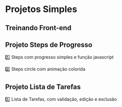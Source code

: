 # Projetos Simples

## Treinando Front-end

## Projeto Steps de Progresso

:one: Steps com progresso simples e função javascript

:two: Steps circle com animação colorida

## Projeto Lista de Tarefas

:one: Lista de Tarefas, com validação, edição e exclusão
